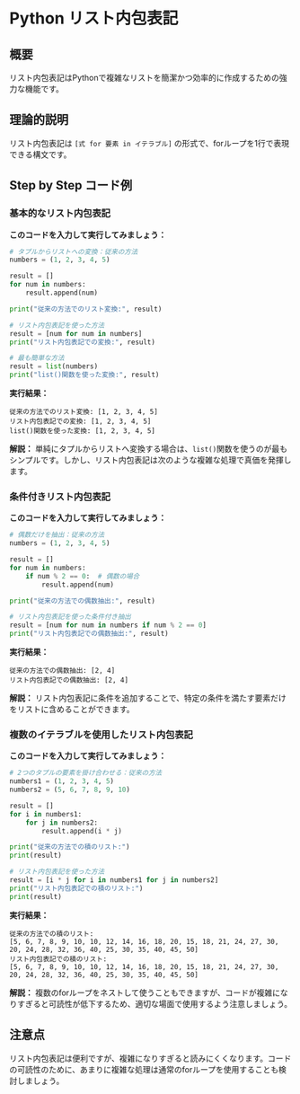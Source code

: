 # Python リスト内包表記

## 概要

リスト内包表記はPythonで複雑なリストを簡潔かつ効率的に作成するための強力な機能です。

## 理論的説明

リスト内包表記は `[式 for 要素 in イテラブル]` の形式で、forループを1行で表現できる構文です。

## Step by Step コード例

### 基本的なリスト内包表記

**このコードを入力して実行してみましょう：**

```python
# タプルからリストへの変換：従来の方法
numbers = (1, 2, 3, 4, 5)

result = []
for num in numbers:
    result.append(num)

print("従来の方法でのリスト変換:", result)

# リスト内包表記を使った方法
result = [num for num in numbers]
print("リスト内包表記での変換:", result)

# 最も簡単な方法
result = list(numbers)
print("list()関数を使った変換:", result)
```

**実行結果：**
```
従来の方法でのリスト変換: [1, 2, 3, 4, 5]
リスト内包表記での変換: [1, 2, 3, 4, 5]
list()関数を使った変換: [1, 2, 3, 4, 5]
```

**解説：**
単純にタプルからリストへ変換する場合は、`list()`関数を使うのが最もシンプルです。しかし、リスト内包表記は次のような複雑な処理で真価を発揮します。

### 条件付きリスト内包表記

**このコードを入力して実行してみましょう：**

```python
# 偶数だけを抽出：従来の方法
numbers = (1, 2, 3, 4, 5)

result = []
for num in numbers:
    if num % 2 == 0:  # 偶数の場合
        result.append(num)

print("従来の方法での偶数抽出:", result)

# リスト内包表記を使った条件付き抽出
result = [num for num in numbers if num % 2 == 0]
print("リスト内包表記での偶数抽出:", result)
```

**実行結果：**
```
従来の方法での偶数抽出: [2, 4]
リスト内包表記での偶数抽出: [2, 4]
```

**解説：**
リスト内包表記に条件を追加することで、特定の条件を満たす要素だけをリストに含めることができます。

### 複数のイテラブルを使用したリスト内包表記

**このコードを入力して実行してみましょう：**

```python
# 2つのタプルの要素を掛け合わせる：従来の方法
numbers1 = (1, 2, 3, 4, 5)
numbers2 = (5, 6, 7, 8, 9, 10)

result = []
for i in numbers1:
    for j in numbers2:
        result.append(i * j)

print("従来の方法での積のリスト:")
print(result)

# リスト内包表記を使った方法
result = [i * j for i in numbers1 for j in numbers2]
print("リスト内包表記での積のリスト:")
print(result)
```

**実行結果：**
```
従来の方法での積のリスト:
[5, 6, 7, 8, 9, 10, 10, 12, 14, 16, 18, 20, 15, 18, 21, 24, 27, 30, 20, 24, 28, 32, 36, 40, 25, 30, 35, 40, 45, 50]
リスト内包表記での積のリスト:
[5, 6, 7, 8, 9, 10, 10, 12, 14, 16, 18, 20, 15, 18, 21, 24, 27, 30, 20, 24, 28, 32, 36, 40, 25, 30, 35, 40, 45, 50]
```

**解説：**
複数のforループをネストして使うこともできますが、コードが複雑になりすぎると可読性が低下するため、適切な場面で使用するよう注意しましょう。

## 注意点

リスト内包表記は便利ですが、複雑になりすぎると読みにくくなります。コードの可読性のために、あまりに複雑な処理は通常のforループを使用することも検討しましょう。
